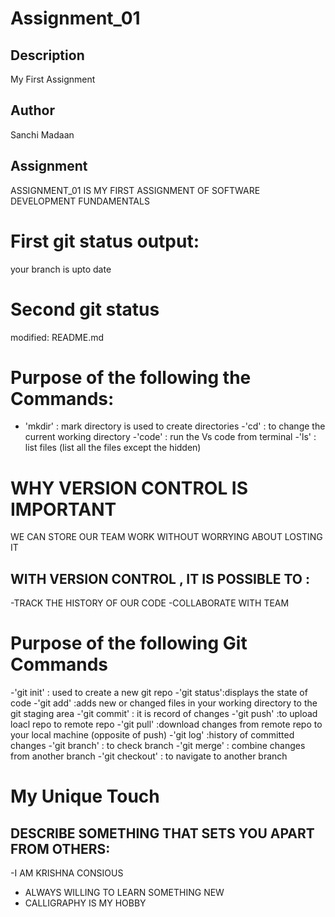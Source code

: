 # Assignment_01
## Description 
My First Assignment
## Author 
Sanchi Madaan
## Assignment
ASSIGNMENT_01 IS MY FIRST ASSIGNMENT OF SOFTWARE DEVELOPMENT FUNDAMENTALS
# First git status output:
your branch is upto date 
# Second git status
modified: README.md
# Purpose of the following the Commands:
- 'mkdir' : mark directory is used to create directories
-'cd' : to change the current working directory
-'code' : run the Vs code from terminal
-'ls' : list files (list all the files except the hidden)
# WHY VERSION CONTROL IS IMPORTANT
WE CAN STORE OUR TEAM WORK WITHOUT WORRYING ABOUT LOSTING IT 
## WITH VERSION CONTROL , IT IS POSSIBLE TO : 
-TRACK THE HISTORY OF OUR CODE 
-COLLABORATE WITH TEAM
# Purpose of the following Git Commands
-'git init' : used to create a new git repo
-'git status':displays the state of code
-'git add' :adds new or changed files in your working directory to the git staging area
-'git commit' : it is record of changes
-'git push' :to upload loacl repo to remote repo
-'git pull' :download changes from remote repo to your local machine (opposite of push)
-'git log' :history of committed changes
-'git branch' : to check branch
-'git merge' : combine changes from another branch
-'git checkout' : to navigate to another branch
# My Unique Touch 
## DESCRIBE SOMETHING THAT SETS YOU APART FROM OTHERS:
-I AM KRISHNA CONSIOUS
- ALWAYS WILLING TO LEARN SOMETHING NEW 
- CALLIGRAPHY IS MY HOBBY
